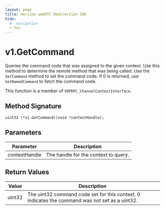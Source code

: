 ```yaml
---
layout: page
title: Horizon webRTC Redirection SDK
hide:
  #- navigation
  - toc
---
```

# v1.GetCommand

Queries the command code that was assigned to the given context. Use this method to determine the remote method that was being called. Use the `SetCommand` method to set the command code. If 0 is returned, use `GetNamedCommand` to fetch the command code.

This function is a member of `VDPRPC_ChannelContextInterface`.

## Method Signature
```
uint32 (*v1.GetCommand)(void *contextHandle);
```

## Parameters

| Parameter | Description |
| --------- | ----------- |
| contextHandle | The handle for the context to query. |

## Return Values

| Value | Description |
| ----- | ----------- |
| uint32 | The uint32 command code set for this context. 0 indicates the command was not set as a uint32. |

